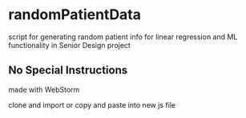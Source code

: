 # randomPatientData
script for generating random patient info for linear regression and ML functionality in Senior Design project

## No Special Instructions
made with WebStorm

clone and import or copy and paste into new js file
